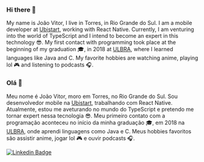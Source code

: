 ### Hi there 👋

<!--
**joaovitorleffa/joaovitorleffa** is a ✨ _special_ ✨ repository because its `README.md` (this file) appears on your GitHub profile. -->

My name is João Vitor, I live in Torres, in Rio Grande do Sul. I am a mobile developer at [Ubistart](https://ubistart.com/?ln), working with React Native. Currently, I am venturing into the world of TypeScript and I intend to become an expert in this technology :sunglasses:. My first contact with programming took place at the beginning of my graduation :mortar_board:, in 2018 at [ULBRA](https://www.ulbra.br/torres), where I learned languages like Java and C.
My favorite hobbies are watching anime, playing lol :video_game: and listening to podcasts :headphones:.

### Olá 👋

Meu nome é João Vitor, moro em Torres, no Rio Grande do Sul. Sou desenvolvedor mobile na [Ubistart](https://ubistart.com/?ln), trabalhando com React Native. Atualmente, estou me aveturando no mundo do TypeScript e pretendo me tornar expert nessa tecnologia :sunglasses:. Meu primeiro contato com a programação aconteceu no início da minha graduação :mortar_board:, em 2018 na [ULBRA](https://www.ulbra.br/torres), onde aprendi linguagens como Java e C.
Meus hobbies favoritos são assistir anime, jogar lol :video_game: e ouvir podcasts :headphones:.

[![Linkedin Badge](https://img.shields.io/badge/-LinkedIn-blue?style=flat-square&logo=Linkedin&logoColor=white&link=https://www.linkedin.com/in/jo%C3%A3o-vitor-lumertz-a50126181/)](https://www.linkedin.com/in/jo%C3%A3o-vitor-lumertz-a50126181/)


